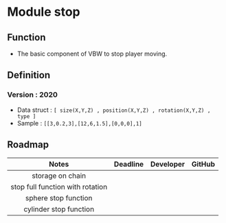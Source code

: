 # Module stop

## Function
* The basic component of VBW to stop player moving.

  

## Definition

### Version : 2020

* Data struct : `[ size(X,Y,Z) , position(X,Y,Z) , rotation(X,Y,Z) , type ]`
* Sample : `[[3,0.2,3],[12,6,1.5],[0,0,0],1]`



## Roadmap

| Notes         | Deadline | Developer | GitHub |
| :------: | :------: | :----: | :------: |
| storage on chain |  |        |          |
| stop full function with rotation |          |        |          |
| sphere stop function |          |        |          |
| cylinder stop function |          |        |          |

